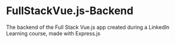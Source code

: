 # FullStackVue.js-Backend
 The backend of the Full Stack Vue.js app created during a LinkedIn Learning course, made with Express.js
